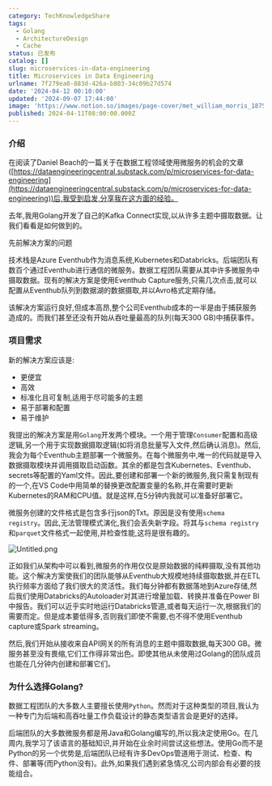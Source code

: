 ```yaml
---
category: TechKnowledgeShare
tags:
  - Golang
  - ArchitectureDesign
  - Cache
status: 已发布
catalog: []
slug: microservices-in-data-engineering
title: Microservices in Data Engineering
urlname: 7f279ea0-883d-426a-b803-34c09b27d574
date: '2024-04-12 00:10:00'
updated: '2024-09-07 17:44:00'
image: 'https://www.notion.so/images/page-cover/met_william_morris_1875.jpg'
published: 2024-04-11T08:00:00.000Z
---
```


### 介绍


在阅读了Daniel Beach的一篇关于在数据工程领域使用微服务的机会的文章([https://dataengineeringcentral.substack.com/p/microservices-for-data-engineering](https://dataengineeringcentral.substack.com/p/microservices-for-data-engineering))后,我受到启发,分享我在这方面的经验。


去年,我用Golang开发了自己的Kafka Connect实现,以从许多主题中摄取数据。让我们看看是如何做到的。


先前解决方案的问题


技术栈是Azure Eventhub作为消息系统,Kubernetes和Databricks。后端团队有数百个通过Eventhub进行通信的微服务。数据工程团队需要从其中许多微服务中摄取数据。现有的解决方案是使用Eventhub Capture服务,只需几次点击,就可以配置从Eventhub队列到数据湖的数据摄取,并以Avro格式定期存储。


该解决方案运行良好,但成本高昂,整个公司Eventhub成本的一半是由于捕获服务造成的。而我们甚至还没有开始从吞吐量最高的队列(每天300 GB)中捕获事件。


### 项目需求


新的解决方案应该是:

- 更便宜
- 高效
- 标准化且可复制,适用于尽可能多的主题
- 易于部署和配置
- 易于维护

我提出的解决方案是用`Golang`开发两个模块。一个用于管理`Consumer`配置和高级逻辑,另一个用于实现数据摄取逻辑(如将消息批量写入文件,然后确认消息)。然后,我会为每个Eventhub主题部署一个微服务。在每个微服务中,唯一的代码就是导入数据摄取模块并调用摄取启动函数。其余的都是包含Kubernetes、Eventhub、secrets等配置的Yaml文件。因此,要创建和部署一个新的微服务,我只需复制现有的一个,在VS Code中用简单的替换更改配置变量的名称,并在需要时更新Kubernetes的RAM和CPU值。就是这样,在5分钟内我就可以准备好部署它。


微服务创建的文件格式是包含多行json的Txt。原因是没有使用`schema registry`。因此,无法管理模式演化,我们会丢失新字段。将其与`schema registry`和`parquet`文件格式一起使用,并检查性能,这将是很有趣的。


![Untitled.png](https://prod-files-secure.s3.us-west-2.amazonaws.com/5d24fe63-e567-4804-86f9-9fdc62e13082/4e0f8d5d-b295-4408-9363-660688d511a9/Untitled.png?X-Amz-Algorithm=AWS4-HMAC-SHA256&X-Amz-Content-Sha256=UNSIGNED-PAYLOAD&X-Amz-Credential=ASIAZI2LB466WOJHWP4B%2F20250309%2Fus-west-2%2Fs3%2Faws4_request&X-Amz-Date=20250309T053235Z&X-Amz-Expires=3600&X-Amz-Security-Token=IQoJb3JpZ2luX2VjECUaCXVzLXdlc3QtMiJGMEQCIFWplywvrzEj9g%2FUwakrWy%2B96koREXNnaVUxZKs8OexsAiAccztjQLU3hYWNCM77D227UDPEJQTYz%2BS45yQgwqac9ir%2FAwhuEAAaDDYzNzQyMzE4MzgwNSIMrXW1ZAGMSAeqaEZ%2FKtwDTtOQ3Neqej0n0EkTkli1%2BRLyFqeuQGKGKy4JqF1NYHqkO%2BVKmX8z7jauIByyZMncVgDmwkGhGujDN8pmZRRQOq536q3t1hKZNd5bLLvY88W1IIQl7fdPSQBsKp4WC0bnSBhI2GEJ%2BsnhoYU5wzX%2B7Xwq0PoKUoPzZYB0I0TC3mXWizXMWyV0py9PxCyr6VZUEGu%2BG2pl%2BUvEdrEdkOUmtbHCtDcTvoluMccYQoMonDYbWY%2BI6aRjgg6XKdxRmpfHwL8cbpvrJWuqggTldThx3nAtT41QFm1OdKRk9AHCMjxmElrDTAsdlkvSEGXJLK5HcCcpXRG3%2B7HFJ7LRGJdmARpVqM5sD9GQ8Qcs%2B5ANe8yclvMX%2F6cJKJ1zbU8P%2FourEK2B2SPTw1oOvgcBmyzz0XYEsPPzlmnGX%2FMiZyFiGzrQC2JcpJBetYWdRgY5j8gJGRYyDdurTvzcSd%2BUybS0R1fK4OyiLLz%2F4ci1dVNl2j8J9f1UsrbW23S%2B4qTSsQnfuyu4xSB8kq7DrkgL2bqMkT1Y5zCJ9ev7xdDBmcTetZod7sk5ymAvE8GJeOoWHjlQ30olET8sKYzX7CdxmIeEoEFFOUrgyZhOBy2Tf%2FzEKq%2B9PF0Z0Ub1JcgPkbUwq8a0vgY6pgFgU4dF0uV7ibAZ1%2BwQfT0dzbxLACUQnYZ6O7t73xS9ioW%2BQZSNF5v%2FXJG5oh1Wyo%2FPcYPPR6q8PIm3eV8hemiVRDEJ8ql3jV2bWFdi%2FEChEadZI3QTM4swDxyvIOH8dA7mKprbR2DMwN1M0sZbnA9CtIAAmngc%2Fq%2BxeBdbbvNUfda1ybqtwK3JWoa6GLuOijMkAn0K0Jz4cEEIjqpuLuMo6pz8BfS3&X-Amz-Signature=aab088a6f15ca12e8e5434bac5b8593427d3de8a5df210428739aad34c78a791&X-Amz-SignedHeaders=host&x-id=GetObject)


正如我们从架构中可以看到,微服务的作用仅仅是原始数据的纯粹摄取,没有其他功能。这个解决方案使我们的团队能够从Eventhub大规模地持续摄取数据,并在ETL执行频率方面给了我们很大的灵活性。我们每分钟都有数据落地到Azure存储,然后我们使用Databricks的Autoloader对其进行增量加载、转换并准备在Power BI中报告。我们可以近乎实时地运行Databricks管道,或者每天运行一次,根据我们的需要而定。但是成本要低得多,否则我们即使不需要,也不得不使用Eventhub capture或Spark streaming。


然后,我们开始从接收来自API网关的所有消息的主题中摄取数据,每天300 GB。微服务甚至没有畏缩,它们工作得非常出色。即使其他从未使用过Golang的团队成员也能在几分钟内创建和部署它们。


### 为什么选择Golang?


数据工程团队的大多数人主要擅长使用`Python`。然而对于这种类型的项目,我认为一种专门为后端和高吞吐量工作负载设计的静态类型语言会是更好的选择。


后端团队的大多数微服务都是用Java和Golang编写的,所以我决定使用Go。在几周内,我学习了该语言的基础知识,并开始在业余时间尝试这些想法。使用Go而不是Python的另一个优势是,后端团队已经有许多DevOps管道用于测试、检查、构件、部署等(而Python没有)。此外,如果我们遇到紧急情况,公司内部会有必要的技能组合。

